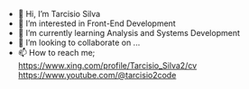 - 👋 Hi, I’m Tarcisio Silva
- 👀 I’m interested in Front-End Development
- 🌱 I’m currently learning Analysis and Systems Development
- 💞️ I’m looking to collaborate on ...
- 📫 How to reach me;  
https://www.xing.com/profile/Tarcisio_Silva2/cv  
https://www.youtube.com/@tarcisio2code

<!---
Tarcisio2code/Tarcisio2code is a ✨ special ✨ repository because its `README.md` (this file) appears on your GitHub profile.
You can click the Preview link to take a look at your changes.
--->
